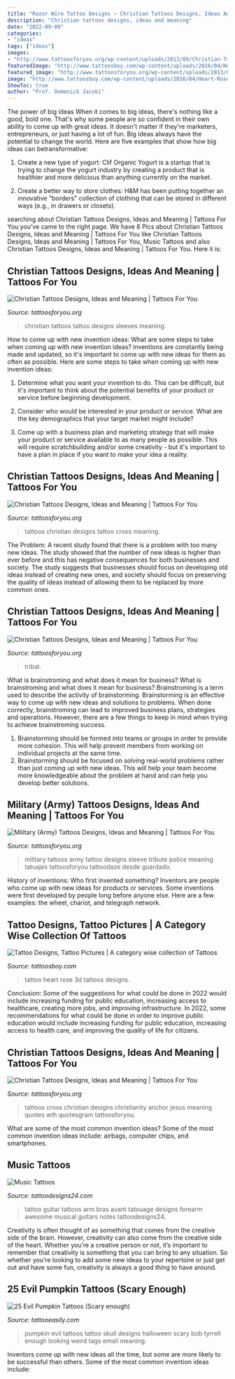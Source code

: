 ```yaml
---
title: "Razor Wire Tattoo Designs ~ Christian Tattoos Designs, Ideas And Meaning"
description: "Christian tattoos designs, ideas and meaning"
date: "2022-09-09"
categories:
- "ideas"
tags: ["ideas"]
images:
- "http://www.tattoosforyou.org/wp-content/uploads/2013/09/Christian-Tattoo-Sleeves.jpg"
featuredImage: "http://www.tattoosboy.com/wp-content/uploads/2016/04/Heart-Rose-Tattoo-TB12058.jpg"
featured_image: "http://www.tattoosforyou.org/wp-content/uploads/2013/09/Christianity-Tattoos.jpg"
image: "http://www.tattoosboy.com/wp-content/uploads/2016/04/Heart-Rose-Tattoo-TB12058.jpg"
ShowToc: true
author: "Prof. Domenick Jacobi"
---
```



The power of big ideas
When it comes to big ideas, there's nothing like a good, bold one. That's why some people are so confident in their own ability to come up with great ideas. It doesn't matter if they're marketers, entrepreneurs, or just having a lot of fun. Big ideas always have the potential to change the world. Here are five examples that show how big ideas can betransformative:
1. Create a new type of yogurt: Clif Organic Yogurt is a startup that is trying to change the yogurt industry by creating a product that is healthier and more delicious than anything currently on the market.

2. Create a better way to store clothes: H&M has been putting together an innovative "borders" collection of clothing that can be stored in different ways (e.g., in drawers or closets).

	

		
searching about Christian Tattoos Designs, Ideas and Meaning | Tattoos For You you've came to the right page. We have 8 Pics about Christian Tattoos Designs, Ideas and Meaning | Tattoos For You like Christian Tattoos Designs, Ideas and Meaning | Tattoos For You, Music Tattoos and also Christian Tattoos Designs, Ideas and Meaning | Tattoos For You. Here it is:
		
    
## Christian Tattoos Designs, Ideas And Meaning | Tattoos For You

<img loading=lazy src="http://www.tattoosforyou.org/wp-content/uploads/2013/09/Christian-Tattoo-Sleeves.jpg" onerror="this.onerror=null;this.src='https://tse1.mm.bing.net/th?id=OIP.xx-1M69AAmRaGI0leoLOdQHaJ3&amp;pid=15.1';" alt="Christian Tattoos Designs, Ideas and Meaning | Tattoos For You">

_Source: tattoosforyou.org_

>christian tattoos tattoo designs sleeves meaning. 

	

How to come up with new invention ideas: What are some steps to take when coming up with new invention ideas?
inventions are constantly being made and updated, so it's important to come up with new ideas for them as often as possible. Here are some steps to take when coming up with new invention ideas:
1. Determine what you want your invention to do. This can be difficult, but it's important to think about the potential benefits of your product or service before beginning development.

2. Consider who would be interested in your product or service. What are the key demographics that your target market might include?

3. Come up with a business plan and marketing strategy that will make your product or service available to as many people as possible. This will require scratchbuilding and/or some creativity - but it's important to have a plan in place if you want to make your idea a reality.


    
## Christian Tattoos Designs, Ideas And Meaning | Tattoos For You

<img loading=lazy src="http://www.tattoosforyou.org/wp-content/uploads/2013/09/Christian-Tattoos-For-Women.jpg" onerror="this.onerror=null;this.src='https://tse4.mm.bing.net/th?id=OIP.gHKXPq3zyqBOYy9XnMDyiwHaKQ&amp;pid=15.1';" alt="Christian Tattoos Designs, Ideas and Meaning | Tattoos For You">

_Source: tattoosforyou.org_

>tattoos christian designs tattoo cross meaning. 

	

The Problem:
A recent study found that there is a problem with too many new ideas. The study showed that the number of new ideas is higher than ever before and this has negative consequences for both businesses and society. The study suggests that businesses should focus on developing old ideas instead of creating new ones, and society should focus on preserving the quality of ideas instead of allowing them to be replaced by more common ones.

    
## Christian Tattoos Designs, Ideas And Meaning | Tattoos For You

<img loading=lazy src="https://www.tattoosforyou.org/wp-content/uploads/2013/09/Christian-Tribal-Tattoos-613x1024.jpg" onerror="this.onerror=null;this.src='https://tse4.mm.bing.net/th?id=OIP.AbKL5pA7rZArnSPm904udwHaMX&amp;pid=15.1';" alt="Christian Tattoos Designs, Ideas and Meaning | Tattoos For You">

_Source: tattoosforyou.org_

>tribal. 

	

What is brainstroming and what does it mean for business?
What is brainstroming and what does it mean for business?
Brainstroming is a term used to describe the activity of brainstorming. Brainstorming is an effective way to come up with new ideas and solutions to problems. When done correctly, brainstroming can lead to improved business plans, strategies and operations. However, there are a few things to keep in mind when trying to achieve brainstroming success.

1) Brainstorming should be formed into teams or groups in order to provide more cohesion. This will help prevent members from working on individual projects at the same time.
2) Brainstorming should be focused on solving real-world problems rather than just coming up with new ideas. This will help your team become more knowledgeable about the problem at hand and can help you develop better solutions.

    
## Military (Army) Tattoos Designs, Ideas And Meaning | Tattoos For You

<img loading=lazy src="http://www.tattoosforyou.org/wp-content/uploads/2013/10/Military-Tribute-Tattoos-768x1024.jpg" onerror="this.onerror=null;this.src='https://tse2.mm.bing.net/th?id=OIP.PStC_xY8mbZExjSWOG4i4gHaJ4&amp;pid=15.1';" alt="Military (Army) Tattoos Designs, Ideas and Meaning | Tattoos For You">

_Source: tattoosforyou.org_

>military tattoos army tattoo designs sleeve tribute police meaning tatuajes tattoosforyou tattoodaze desde guardado. 

	

History of inventions: Who first invented something?
Inventors are people who come up with new ideas for products or services. Some inventions were first developed by people long before anyone else. Here are a few examples: the wheel, chariot, and telegraph network.

    
## Tattoo Designs, Tattoo Pictures | A Category Wise Collection Of Tattoos

<img loading=lazy src="http://www.tattoosboy.com/wp-content/uploads/2016/04/Heart-Rose-Tattoo-TB12058.jpg" onerror="this.onerror=null;this.src='https://tse2.mm.bing.net/th?id=OIP.C7TNQ7xU0ofzS5iAPMujNAHaKX&amp;pid=15.1';" alt="Tattoo Designs, Tattoo Pictures | A category wise collection of Tattoos">

_Source: tattoosboy.com_

>tattoo heart rose 3d tattoos designs. 

	

Conclusion: Some of the suggestions for what could be done in 2022 would include increasing funding for public education, increasing access to healthcare, creating more jobs, and improving infrastructure.
In 2022, some recommendations for what could be done in order to improve public education would include increasing funding for public education, increasing access to health care, and improving the quality of life for citizens.

    
## Christian Tattoos Designs, Ideas And Meaning | Tattoos For You

<img loading=lazy src="http://www.tattoosforyou.org/wp-content/uploads/2013/09/Christianity-Tattoos.jpg" onerror="this.onerror=null;this.src='https://tse3.mm.bing.net/th?id=OIP.xornkHmuGCjpIxNNDR4dQgHaJ6&amp;pid=15.1';" alt="Christian Tattoos Designs, Ideas and Meaning | Tattoos For You">

_Source: tattoosforyou.org_

>tattoos cross christian designs christianity anchor jesus meaning quotes wth quotesgram tattoosforyou. 

	

What are some of the most common invention ideas?
Some of the most common invention ideas include: airbags, computer chips, and smartphones.

    
## Music Tattoos

<img loading=lazy src="http://www.tattoodesigns24.com/wp-content/uploads/2016/01/Guitar-Tattoo-TD2420.jpg" onerror="this.onerror=null;this.src='https://tse2.mm.bing.net/th?id=OIP.IB_dmf2rw6NVhQOy5d5NNgHaJ4&amp;pid=15.1';" alt="Music Tattoos">

_Source: tattoodesigns24.com_

>tattoo guitar tattoos arm bras avant tatouage designs forearm awesome musical guitars notes tattoodesigns24. 

	

Creativity is often thought of as something that comes from the creative side of the brain. However, creativity can also come from the creative side of the heart. Whether you’re a creative person or not, it’s important to remember that creativity is something that you can bring to any situation. So whether you’re looking to add some new ideas to your repertoire or just get out and have some fun, creativity is always a good thing to have around.

    
## 25 Evil Pumpkin Tattoos (Scary Enough)

<img loading=lazy src="http://www.tattooeasily.com/wp-content/uploads/2013/08/evil-pumpkin-tattoo-20.jpg" onerror="this.onerror=null;this.src='https://tse2.mm.bing.net/th?id=OIP.wk1mA0aQwrhBE5Otmk39ggHaKO&amp;pid=15.1';" alt="25 Evil Pumpkin Tattoos (Scary enough)">

_Source: tattooeasily.com_

>pumpkin evil tattoos tattoo skull designs halloween scary bob tyrrell enough looking weird tags email meaning. 

	

Inventors come up with new ideas all the time, but some are more likely to be successful than others. Some of the most common invention ideas include:

